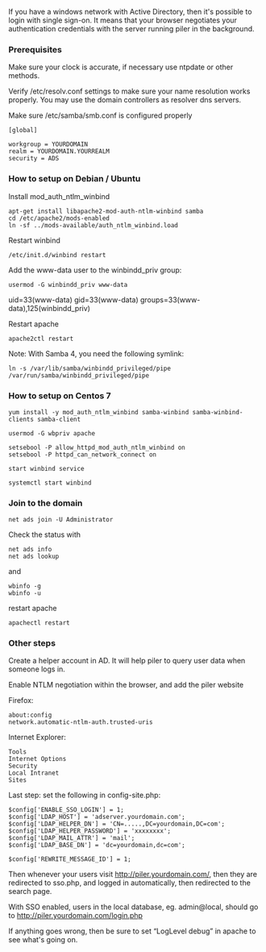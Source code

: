 If you have a windows network with Active Directory, then it's possible to login with single sign-on. It means that your browser negotiates your authentication credentials with the server running piler in the background.

### Prerequisites

Make sure your clock is accurate, if necessary use ntpdate or other methods.

Verify /etc/resolv.conf settings to make sure your name resolution works properly. You may use the domain controllers as resolver dns servers.

Make sure /etc/samba/smb.conf is configured properly

```
[global]

workgroup = YOURDOMAIN
realm = YOURDOMAIN.YOURREALM
security = ADS
```

### How to setup on Debian / Ubuntu

Install mod_auth_ntlm_winbind

```
apt-get install libapache2-mod-auth-ntlm-winbind samba
cd /etc/apache2/mods-enabled
ln -sf ../mods-available/auth_ntlm_winbind.load 
```

Restart winbind

```
/etc/init.d/winbind restart
```

Add the www-data user to the winbindd_priv group:

```
usermod -G winbindd_priv www-data
```

uid=33(www-data) gid=33(www-data) groups=33(www-data),125(winbindd_priv)

Restart apache

```
apache2ctl restart
```

Note: With Samba 4, you need the following symlink:

```
ln -s /var/lib/samba/winbindd_privileged/pipe /var/run/samba/winbindd_privileged/pipe
```

### How to setup on Centos 7

```
yum install -y mod_auth_ntlm_winbind samba-winbind samba-winbind-clients samba-client

usermod -G wbpriv apache

setsebool -P allow_httpd_mod_auth_ntlm_winbind on
setsebool -P httpd_can_network_connect on

start winbind service

systemctl start winbind
```

### Join to the domain

```
net ads join -U Administrator
```

Check the status with

```
net ads info
net ads lookup
```

and

```
wbinfo -g
wbinfo -u
```

restart apache

```
apachectl restart
```

### Other steps

Create a helper account in AD. It will help piler to query user data when someone logs in.

Enable NTLM negotiation within the browser, and add the piler website

Firefox:

```
about:config
network.automatic-ntlm-auth.trusted-uris
```

Internet Explorer:


```
Tools
Internet Options
Security
Local Intranet
Sites
```

Last step: set the following in config-site.php:

```
$config['ENABLE_SSO_LOGIN'] = 1;
$config['LDAP_HOST'] = 'adserver.yourdomain.com';
$config['LDAP_HELPER_DN'] = 'CN=.....,DC=yourdomain,DC=com';
$config['LDAP_HELPER_PASSWORD'] = 'xxxxxxxx';
$config['LDAP_MAIL_ATTR'] = 'mail';
$config['LDAP_BASE_DN'] = 'dc=yourdomain,dc=com';

$config['REWRITE_MESSAGE_ID'] = 1;
```

Then whenever your users visit http://piler.yourdomain.com/, then they are redirected to sso.php, and logged in automatically, then redirected to the search page.

With SSO enabled, users in the local database, eg. admin@local, should go to http://piler.yourdomain.com/login.php

If anything goes wrong, then be sure to set “LogLevel debug” in apache to see what's going on.
